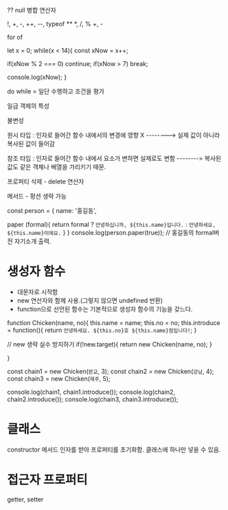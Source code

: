 ?? null 병합 연산자

!, +, -, ++, --, typeof
**
*, /, %
+, -


for of


let x = 0;
while(x < 14){
  const xNow = x++;

  if(xNow % 2 === 0) continue;
  if(xNow > 7) break;

  console.log(xNow);
}

do while = 일단 수행하고 조건을 평가


일급 객체의 특성


불변성

원시 타입 : 인자로 들어간 함수 내에서의 변경에 영향 X
--------> 실제 값이 아니라 복사된 값이 들어감

참조 타입 : 인자로 들어간 함수 내에서 요소가 변하면 실제로도 변함
--------> 복사된 값도 같은 객체나 배열을 가리키기 때문.

프로퍼티 삭제 - delete 연산자

메서드 - 펑션 생략 가능

const person = {
  name: '홍길동',

  paper (formal){
    return formal
    ? `안녕하십니까, ${this.name}입니다.`
    : `안녕하세요, ${this.name}이에요.`
  }
}
console.log(person.paper(true)); // 홍길동의 formal버전 자기소개 출력.

# 생성자 함수
 - 대문자로 시작함
 - new 연산자와 함께 사용.(그렇지 않으면 undefined 반환)
 - function으로 선언된 함수는 기본적으로 생성자 함수의 기능을 갖느다.

function Chicken(name, no){
  this.name = name;
  this.no = no;
  this.introduce = function(){
    return `안녕하세요. ${this.no}호 ${this.name}점입니다!`;
  }

  // new 생략 실수 방지하기
  if(!new.target){
    return new Chicken(name, no);
  }

}

const chain1 = new Chicken(`판교`, 3);
const chain2 = new Chicken(`강남`, 4);
const chain3 = new Chicken(`제주`, 5);

console.log(chain1, chain1.introduce());
console.log(chain2, chain2.introduce());
console.log(chain3, chain3.introduce());



# 클래스
 constructor 메서드
 인자를 받아 프로퍼티를 초기화함.
 클래스에 하나만 넣을 수 있음.


# 접근자 프로퍼티

getter, setter
